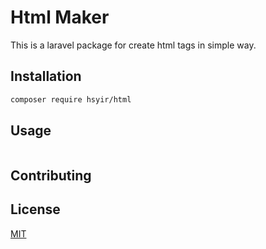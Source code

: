 # Html Maker

This is a laravel package for create html tags in simple way.

## Installation



```bash
composer require hsyir/html
```

## Usage

```php


```

## Contributing

## License
[MIT](https://choosealicense.com/licenses/mit/)
